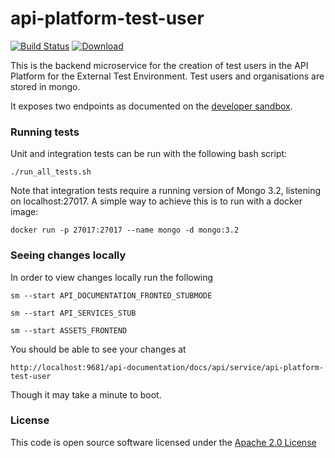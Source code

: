 # api-platform-test-user

[![Build Status](https://travis-ci.org/hmrc/api-platform-test-user.svg)](https://travis-ci.org/hmrc/api-platform-test-user) [ ![Download](https://api.bintray.com/packages/hmrc/releases/api-platform-test-user/images/download.svg) ](https://bintray.com/hmrc/releases/api-platform-test-user/_latestVersion)

This is the backend microservice for the creation of test users in the API Platform for the External Test Environment.
Test users and organisations are stored in mongo.

It exposes two endpoints as documented on the [developer sandbox]().

### Running tests

Unit and integration tests can be run with the following bash script:

    ./run_all_tests.sh

Note that integration tests require a running version of Mongo 3.2, listening on localhost:27017. A simple way to achieve this
is to run with a docker image:

    docker run -p 27017:27017 --name mongo -d mongo:3.2

### Seeing changes locally

In order to view changes locally run the following

```sm --start API_DOCUMENTATION_FRONTED_STUBMODE```

```sm --start API_SERVICES_STUB```

```sm --start ASSETS_FRONTEND```

You should be able to see your changes at

```http://localhost:9681/api-documentation/docs/api/service/api-platform-test-user```

Though it may take a minute to boot.

### License

This code is open source software licensed under the [Apache 2.0 License]("http://www.apache.org/licenses/LICENSE-2.0.html")


